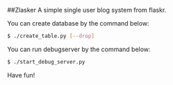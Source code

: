 ##Zlasker
A simple single user blog system from flaskr.

You can create database by the command below:
```bash
$ ./create_table.py [--drop]
```

You can run debugserver by the command below:
```bash
$ ./start_debug_server.py
```

Have fun!

